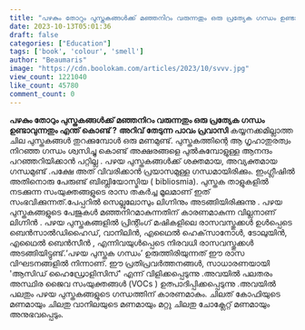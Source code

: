 ```yaml
---
title: "പഴകും തോറും പുസ്തകങ്ങൾക്ക് മഞ്ഞനിറം വരുന്നതും ഒരു പ്രത്യേക ഗന്ധം ഉണ്ടാവുന്നതും എന്ത് കൊണ്ട് ?"
date: 2023-10-13T05:01:36
draft: false
categories: ["Education"]
tags: ['book', 'colour', 'smell']
author: "Beaumaris"
image: "https://cdn.boolokam.com/articles/2023/10/svvv.jpg"
view_count: 1221040
like_count: 45780
comment_count: 0
---
```


**പഴകും തോറും പുസ്തകങ്ങൾക്ക് മഞ്ഞനിറം വരുന്നതും ഒരു പ്രത്യേക ഗന്ധം ഉണ്ടാവുന്നതും എന്ത് കൊണ്ട് ?** **അറിവ് തേടുന്ന പാവം പ്രവാസി** കയ്യനക്കമില്ലാത്ത ചില പുസ്തകങ്ങൾ തുറക്കുമ്പോൾ ഒരു മണമുണ്ട്. പുസ്തകത്തി​​ന്റെ ആ ഗൃഹാതുരത്വം നിറഞ്ഞ ഗന്ധം ശ്വസിച്ചു കൊണ്ട് അക്ഷരങ്ങളെ പുൽകുമ്പോളുള്ള ആനന്ദം പറഞ്ഞറിയിക്കാൻ പറ്റില്ല . പഴയ പുസ്തകങ്ങൾക്ക് ശക്തമായ, അവ്യക്തമായ ഗന്ധമുണ്ട് .പക്ഷേ അത് വിവരിക്കാൻ പ്രയാസമുള്ള ഗന്ധമായിരിക്കും. ഇംഗ്ലീഷിൽ അതിനൊരു പേരുണ്ട് ബിബ്ലിയോസ്മിയ ( bibliosmia). പുസ്തക താളുകളിൽ നടക്കുന്ന സംയുക്തങ്ങളുടെ രാസ തകർച്ച മൂലമാണ് ഇത് സംഭവിക്കുന്നത്.പേപ്പറിൽ സെല്ലുലോസും ലിഗ്നിനും അടങ്ങിയിരിക്കുന്നു . പഴയ പുസ്തകങ്ങളുടെ പേജുകൾ മഞ്ഞനിറമാകുന്നതിന് കാരണമാകുന്ന വില്ലനാണ് ലിഗ്നിൻ . പഴയ പുസ്തകങ്ങളിൽ പ്രിന്റിംഗ് മഷികളിലെ രാസവസ്തുക്കൾ ഉൾപ്പെടെ ബെൻസാൽഡിഹൈഡ്, വാനിലിൻ, എഥൈൽ ഹെക്‌സാനോൾ, ടോലുയിൻ, എഥൈൽ ബെൻസീൻ , എന്നിവയുൾപ്പെടെ നിരവധി രാസവസ്തുക്കൾ അടങ്ങിയിട്ടുണ്ട്.‘പഴയ പുസ്തക ഗന്ധം’ ഉരുത്തിരിയുന്നത് ഈ രാസ വിഘടനങ്ങളിൽ നിന്നാണ്. ഈ പ്രതിപ്രവർത്തനങ്ങൾ, സാധാരണയായി 'ആസിഡ് ഹൈഡ്രോളിസിസ്' എന്ന് വിളിക്കപ്പെടുന്നു .അവയിൽ പലതരം അസ്ഥിര ജൈവ സംയുക്തങ്ങൾ (VOCs ) ഉത്പാദിപ്പിക്കപ്പെടുന്നു .അവയിൽ പലതും പഴയ പുസ്തകങ്ങളുടെ ഗന്ധത്തിന് കാരണമാകും. ചിലത് കോഫിയുടെ മണമായും ചിലതു വാനിലയുടെ മണമായും മറ്റു ചിലതു ചോക്ലേറ്റ് മണമായും അനുഭവപ്പെടും.
